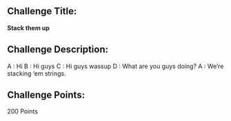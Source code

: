 ## Challenge Title: 
**Stack them up**


## Challenge Description:
A : Hi
B : Hi guys
C : Hi guys wassup
D : What are you guys doing?
A : We’re stacking ‘em strings.

## Challenge Points: 
200 Points
